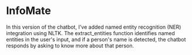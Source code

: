 # InfoMate
In this version of the chatbot, I've added named entity recognition (NER) integration using NLTK. The extract_entities function identifies named entities in the user's input, and if a person's name is detected, the chatbot responds by asking to know more about that person.
